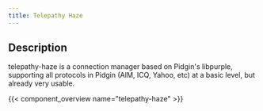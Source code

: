 ```yaml
---
title: Telepathy Haze
---
```


## Description

telepathy-haze is a connection manager based on Pidgin's libpurple, supporting all protocols in Pidgin (AIM, ICQ, Yahoo, etc) at a basic level, but already very usable.

{{< component_overview name="telepathy-haze" >}}
